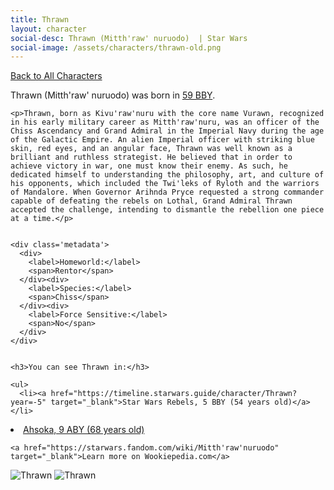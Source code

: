 ```yaml
---
title: Thrawn
layout: character
social-desc: Thrawn (Mitth'raw' nuruodo)  | Star Wars
social-image: /assets/characters/thrawn-old.png
---
```

<a href="/character" class="smaller">Back to All Characters</a>

<div class="character-profile container">
  <div class="col-10">
    <p>
    Thrawn (Mitth'raw' nuruodo)             was born in <a href="https://timeline.starwars.guide/character/Thrawn?year=-59" target="_blank">59 BBY</a>.
    </p>

    <p>Thrawn, born as Kivu'raw'nuru with the core name Vurawn, recognized in his early military career as Mitth'raw'nuru, was an officer of the Chiss Ascendancy and Grand Admiral in the Imperial Navy during the age of the Galactic Empire. An alien Imperial officer with striking blue skin, red eyes, and an angular face, Thrawn was well known as a brilliant and ruthless strategist. He believed that in order to achieve victory in war, one must know their enemy. As such, he dedicated himself to understanding the philosophy, art, and culture of his opponents, which included the Twi'leks of Ryloth and the warriors of Mandalore. When Governor Arihnda Pryce requested a strong commander capable of defeating the rebels on Lothal, Grand Admiral Thrawn accepted the challenge, intending to dismantle the rebellion one piece at a time.</p>


    <div class='metadata'>
      <div>
        <label>Homeworld:</label>
        <span>Rentor</span>
      </div><div>
        <label>Species:</label>
        <span>Chiss</span>
      </div><div>
        <label>Force Sensitive:</label>
        <span>No</span>
      </div>
    </div>


    <h3>You can see Thrawn in:</h3>

    <ul>
      <li><a href="https://timeline.starwars.guide/character/Thrawn?year=-5" target="_blank">Star Wars Rebels, 5 BBY (54 years old)</a></li>
  <li><a href="https://timeline.starwars.guide/character/Thrawn?year=9" target="_blank">Ahsoka, 9 ABY (68 years old)</a></li>
    </ul>

    <a href="https://starwars.fandom.com/wiki/Mitth'raw'nuruodo" target="_blank">Learn more on Wookiepedia.com</a>
  </div>
  <div class="character_image col-2">
    <img src="https://timeline.starwars.guide//images/thrawn-old.png" alt="Thrawn" />
    <img src="https://timeline.starwars.guide//images/thrawn.png" alt="Thrawn" />
    <ins class="adsbygoogle"
      style="display:block"
      data-ad-client="ca-pub-6056590143595280"
      data-ad-slot="1622037034"
      data-ad-format="auto"
      data-full-width-responsive="true"></ins>
    <script>
        (adsbygoogle = window.adsbygoogle || []).push({});
    </script>
  </div>
</div>
